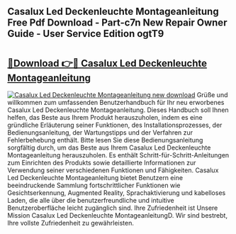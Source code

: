 ## Casalux Led Deckenleuchte Montageanleitung Free Pdf Download - Part-c7n New Repair Owner Guide - User Service Edition ogtT9

# <h2><a href="http://df7nyrt.blite.top/?on=Casalux+Led+Deckenleuchte+Montageanleitung">🔗Download 👉🔴 Casalux Led Deckenleuchte Montageanleitung</a></h2>

[![Casalux Led Deckenleuchte Montageanleitung new download](https://i.imgur.com/lujVjoI.png)](http://df7nyrt.blite.top/?on=Casalux+Led+Deckenleuchte+Montageanleitung)
Grüße und willkommen zum umfassenden Benutzerhandbuch für Ihr neu erworbenes Casalux Led Deckenleuchte Montageanleitung. Dieses Handbuch soll Ihnen helfen, das Beste aus Ihrem Produkt herauszuholen, indem es eine gründliche Erläuterung seiner Funktionen, des Installationsprozesses, der Bedienungsanleitung, der Wartungstipps und der Verfahren zur Fehlerbehebung enthält. Bitte lesen Sie diese Bedienungsanleitung sorgfältig durch, um das Beste aus Ihrem Casalux Led Deckenleuchte Montageanleitung herauszuholen. Es enthält Schritt-für-Schritt-Anleitungen zum Einrichten des Produkts sowie detaillierte Informationen zur Verwendung seiner verschiedenen Funktionen und Fähigkeiten. Casalux Led Deckenleuchte Montageanleitung bietet Benutzern eine beeindruckende Sammlung fortschrittlicher Funktionen wie Gesichtserkennung, Augmented Reality, Sprachaktivierung und kabelloses Laden, die alle über die benutzerfreundliche und intuitive Benutzeroberfläche leicht zugänglich sind. Ihre Zufriedenheit ist Unsere Mission Casalux Led Deckenleuchte MontageanleitungD. Wir sind bestrebt, Ihre vollste Zufriedenheit zu gewährleisten.
